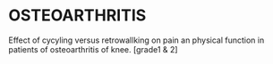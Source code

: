 # OSTEOARTHRITIS
Effect of cycyling versus retrowallking on pain an physical function in patients of osteoarthritis of knee. [grade1 &amp; 2]
